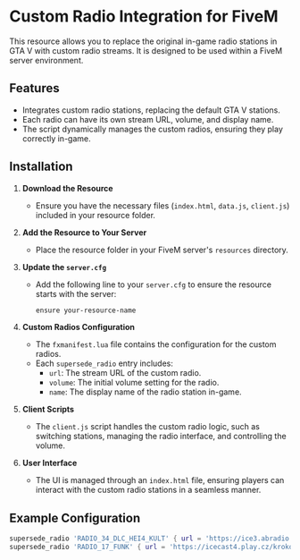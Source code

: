 # Custom Radio Integration for FiveM

This resource allows you to replace the original in-game radio stations in GTA V with custom radio streams. It is designed to be used within a FiveM server environment.

## Features

- Integrates custom radio stations, replacing the default GTA V stations.
- Each radio can have its own stream URL, volume, and display name.
- The script dynamically manages the custom radios, ensuring they play correctly in-game.

## Installation

1. **Download the Resource**
   - Ensure you have the necessary files (`index.html`, `data.js`, `client.js`) included in your resource folder.

2. **Add the Resource to Your Server**
   - Place the resource folder in your FiveM server's `resources` directory.

3. **Update the `server.cfg`**
   - Add the following line to your `server.cfg` to ensure the resource starts with the server:
     ```bash
     ensure your-resource-name
     ```

4. **Custom Radios Configuration**
   - The `fxmanifest.lua` file contains the configuration for the custom radios.
   - Each `supersede_radio` entry includes:
     - `url`: The stream URL of the custom radio.
     - `volume`: The initial volume setting for the radio.
     - `name`: The display name of the radio station in-game.

5. **Client Scripts**
   - The `client.js` script handles the custom radio logic, such as switching stations, managing the radio interface, and controlling the volume.

6. **User Interface**
   - The UI is managed through an `index.html` file, ensuring players can interact with the custom radio stations in a seamless manner.

## Example Configuration

```lua
supersede_radio 'RADIO_34_DLC_HEI4_KULT' { url = 'https://ice3.abradio.cz/hitradiocontact128.mp3', volume = 0.5, name = 'Hitrádio Contact' }
supersede_radio 'RADIO_17_FUNK' { url = 'https://icecast4.play.cz/krokodyl128.mp3', volume = 0.5, name = 'Krokodýl' }
